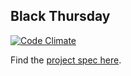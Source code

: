 ## Black Thursday

[![Code Climate](https://codeclimate.com/github/Jbern16/black_thursday/badges/gpa.svg)](https://codeclimate.com/github/Jbern16/black_thursday)

Find the [project spec here](https://github.com/turingschool/curriculum/blob/master/source/projects/black_thursday.markdown).
